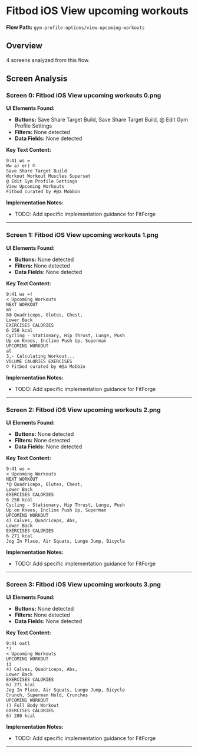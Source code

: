 # Fitbod iOS View upcoming workouts

**Flow Path:** `gym-profile-options/view-upcoming-workouts`

## Overview
4 screens analyzed from this flow.

## Screen Analysis

### Screen 0: Fitbod iOS View upcoming workouts 0.png

**UI Elements Found:**
- **Buttons:** Save Share Target Build, Save Share Target Build, @ Edit Gym Profile Settings
- **Filters:** None detected  
- **Data Fields:** None detected

**Key Text Content:**
```
9:41 ws =
Ww a) er) ©
Save Share Target Build
Workout Workout Muscles Superset
@ Edit Gym Profile Settings
View Upcoming Workouts
Fitbod curated by #@a Mobbin
```

**Implementation Notes:**
- TODO: Add specific implementation guidance for FitForge

---

### Screen 1: Fitbod iOS View upcoming workouts 1.png

**UI Elements Found:**
- **Buttons:** None detected
- **Filters:** None detected  
- **Data Fields:** None detected

**Key Text Content:**
```
9:41 ws =!
< Upcoming Workouts
NEXT WORKOUT
mY .
8@ Quadriceps, Glutes, Chest,
Lower Back
EXERCISES CALORIES
6 258 kcal
Cycling - Stationary, Hip Thrust, Lunge, Push
Up on Knees, Incline Push Up, Superman
UPCOMING WORKOUT
al
3,- Calculating Workout...
VOLUME CALORIES EXERCISES
© Fitbod curated by #@a Mobbin
```

**Implementation Notes:**
- TODO: Add specific implementation guidance for FitForge

---

### Screen 2: Fitbod iOS View upcoming workouts 2.png

**UI Elements Found:**
- **Buttons:** None detected
- **Filters:** None detected  
- **Data Fields:** None detected

**Key Text Content:**
```
9:41 ws =
< Upcoming Workouts
NEXT WORKOUT
*@ Quadriceps, Glutes, Chest,
Lower Back
EXERCISES CALORIES
6 258 kcal
Cycling - Stationary, Hip Thrust, Lunge, Push
Up on Knees, Incline Push Up, Superman
UPCOMING WORKOUT
4) Calves, Quadriceps, Abs,
Lower Back
EXERCISES CALORIES
6 271 kcal
Jog In Place, Air Squats, Lunge Jump, Bicycle
```

**Implementation Notes:**
- TODO: Add specific implementation guidance for FitForge

---

### Screen 3: Fitbod iOS View upcoming workouts 3.png

**UI Elements Found:**
- **Buttons:** None detected
- **Filters:** None detected  
- **Data Fields:** None detected

**Key Text Content:**
```
9:41 oatl
*)
< Upcoming Workouts
UPCOMING WORKOUT
ii
4) Calves, Quadriceps, Abs,
Lower Back
EXERCISES CALORIES
6) 271 kcal
Jog In Place, Air Squats, Lunge Jump, Bicycle
Crunch, Superman Hold, Crunches
UPCOMING WORKOUT
() Full Body Workout
EXERCISES CALORIES
6) 280 kcal
```

**Implementation Notes:**
- TODO: Add specific implementation guidance for FitForge

---

